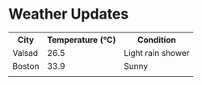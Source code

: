 # Weather Updates

<!-- WEATHER-UPDATE-START -->
<table><tr><th>City</th><th>Temperature (°C)</th><th>Condition</th></tr><tr><td>Valsad</td><td>26.5</td><td>Light rain shower</td></tr><tr><td>Boston</td><td>33.9</td><td>Sunny</td></tr><tr><td></td><td></td><td></td></tr></table>
<!-- WEATHER-UPDATE-END -->
